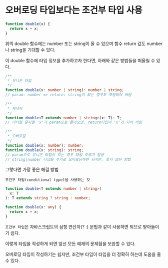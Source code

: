 # 오버로딩 타입보다는 조건부 타입 사용

```ts
function double(x) {
  return x + x;
}
```

위의 double 함수에는 number 또는 string이 올 수 있으며 함수 return 값도 number 나 string을 기대할 수 있다.

이 double 함수에 타입 정보를 추가하고자 한다면, 아래와 같은 방법들을 떠올릴 수 있다.

```ts
/**
 * 유니온 타입
 */
function double(x: number | string): number | string;
// param: number => return: string이 되는 경우도 포함되어 버림

/**
 * 제네릭
 */
function double<T extends number | string>(x: T): T;
// 리터럴 문자열 'x'가 param으로 들어오면, return타입이 'x'가 되어 버림

/**
 * 오버로딩
 */
function double(x: number): number;
function double(x: string): string;
// param으로 유니온 타입이 오는 경우 타입 오류가 발생
// string|number 타입을 추가로 오버로딩하면 되지만, 좋지 않은 방법
```

그렇다면 가장 좋은 해결 방법

`조건부 타입(conditional type)을 사용하는 것`

```ts
function double<T extends number | string>(
  x: T
): T extends string ? string : number;

function double(x: any) {
  return x + x;
}
```

`조건부 타입`은 자바스크립트의 삼항 연산자(? :) 문법과 같이 사용하면 되므로 받아들이기 쉽다.

이렇게 타입을 작성하게 되면 앞선 모든 예제의 문제점을 보완할 수 있다.

오버로딩 타입이 작성하기는 쉽지만, 조건부 타입이 타입을 더 정확히 하는데 도움을 줄 수 있다.
